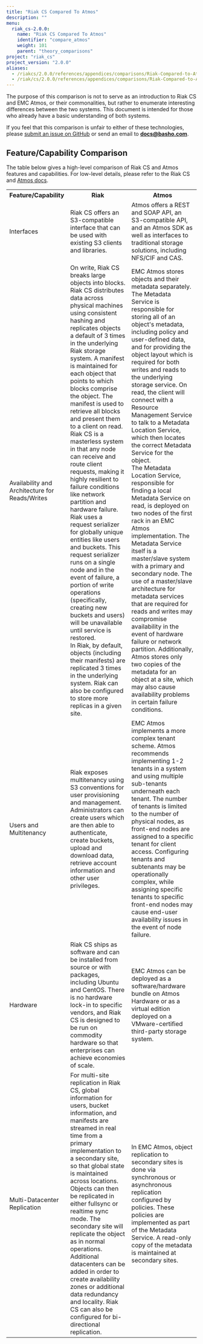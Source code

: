 ```yaml
---
title: "Riak CS Compared To Atmos"
description: ""
menu:
  riak_cs-2.0.0:
    name: "Riak CS Compared To Atmos"
    identifier: "compare_atmos"
    weight: 101
    parent: "theory_comparisons"
project: "riak_cs"
project_version: "2.0.0"
aliases:
  - /riakcs/2.0.0/references/appendices/comparisons/Riak-Compared-to-Atmos/
  - /riak/cs/2.0.0/references/appendices/comparisons/Riak-Compared-to-Atmos/
---
```


The purpose of this comparison is not to serve as an introduction to Riak CS and EMC Atmos, or their commonalities, but rather to enumerate interesting differences between the two systems. This document is intended for those who already have a basic understanding of both systems.

If you feel that this comparison is unfair to either of these technologies, please [submit an issue on GitHub](https://github.com/basho/basho_docs/issues/new) or send an email to **docs@basho.com**.

## Feature/Capability Comparison

The table below gives a high-level comparison of Riak CS and Atmos features and capabilities. For low-level details, please refer to the Riak CS and [Atmos docs](https://community.emc.com/community/edn/atmos).

<table>
    <tr>
        <th WIDTH="15%">Feature/Capability</th>
        <th WIDTH="42%">Riak</th>
        <th WIDTH="43%">Atmos</th>
    </tr>
    <tr>
        <td>Interfaces</td>
        <td>Riak CS offers an S3-compatible interface that can be used with existing S3 clients and libraries. 
    </td>
        <td>Atmos offers a REST and SOAP API, an S3-compatible API, and an Atmos SDK as well as interfaces to traditional storage solutions, including NFS/CIF and CAS.
    </td>
    </tr>
    <tr>
        <td>Availability and Architecture for Reads/Writes</td>
        <td>On write, Riak CS breaks large objects into blocks. Riak CS distributes data across physical machines using consistent hashing and replicates objects a default of 3 times in the underlying Riak storage system. A manifest is maintained for each object that points to which blocks comprise the object. The manifest is used to retrieve all blocks and present them to a client on read. <br />
        Riak CS is a masterless system in that any node can receive and route client requests, making it highly resilient to failure conditions like network partition and hardware failure. Riak uses a request serializer for globally unique entities like users and buckets. This request serializer runs on a single node and in the event of failure, a portion of write operations (specifically, creating new buckets and users) will be unavailable until service is restored.<br />
        In Riak, by default, objects (including their manifests) are replicated 3 times in the underlying system. Riak can also be configured to store more replicas in a given site.
      </td>
        <td>EMC Atmos stores objects and their metadata separately. The
        Metadata Service is responsible for storing all of an object's metadata, including policy and user-defined data, and for providing the object layout which is required for both writes and reads to the underlying storage service. On read, the client will connect with a Resource Management Service to talk to a Metadata Location Service, which then locates the correct Metadata Service for the object.<br />  
        The Metadata Location Service, responsible for finding a local Metadata Service on read, is deployed on two nodes of the first rack in an EMC Atmos implementation. The Metadata Service itself is a master/slave system with a primary and secondary node. The use of a master/slave architecture for metadata services that are required for reads and writes may compromise availability in the event of hardware failure or network partition. Additionally, Atmos stores only two copies of the metadata for an object at a site, which may also cause availability problems in certain failure conditions.
        </td>
    </tr>
    <tr>
        <td>Users and Multitenancy</td>
        <td>Riak exposes multitenancy using S3 conventions for user provisioning and management. Administrators can create users which are then able to authenticate, create buckets, upload and download data, retrieve account information and other user privileges.
        </td>
        <td>EMC Atmos implements a more complex tenant scheme. Atmos recommends implementing 1-2 tenants in a system and using multiple sub-tenants underneath each tenant. The number of tenants is limited to the number of physical nodes, as front-end nodes are assigned to a specific tenant for client access. Configuring tenants and subtenants may be operationally complex, while assigning specific tenants to specific front-end nodes may cause end-user availability issues in the event of node failure.
        </td>
    </tr>
    <tr>
        <td>Hardware</td>
        <td>Riak CS ships as software and can be installed from source or with packages, including Ubuntu and CentOS. There is no hardware lock-in to specific vendors, and Riak CS is designed to be run on commodity hardware so that enterprises can achieve economies of scale.
        </td>
        <td>EMC Atmos can be deployed as a software/hardware bundle on Atmos Hardware or as a virtual edition deployed on a VMware-certified third-party storage system.
        </td>
    </tr>
  <tr>
        <td>Multi-Datacenter Replication</td>
        <td>For multi-site replication in Riak CS, global information for users, bucket information, and manifests are streamed in real time from a primary implementation to a secondary site, so that global state is maintained across locations. Objects can then be replicated in either fullsync or realtime sync mode. The secondary site will replicate the object as in normal operations. Additional datacenters can be added in order to create availability zones or additional data redundancy and locality. Riak CS can also be configured for bi-directional replication. 
    </td>
        <td>In EMC Atmos, object replication to secondary sites is done via synchronous or asynchronous replication configured by policies. These policies are implemented as part of the Metadata Service. A read-only copy of the metadata is maintained at secondary sites.    
   </td>
    </tr>
</table>
